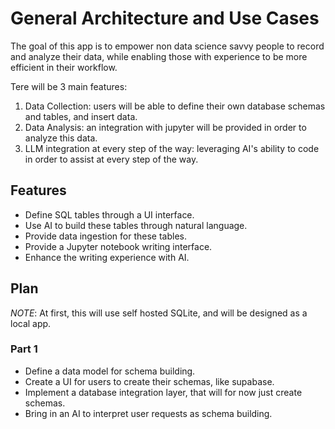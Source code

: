 # General Architecture and Use Cases

The goal of this app is to empower non data science savvy people to record and analyze their data, while enabling those with experience to be more efficient in their workflow. 

Tere will be 3 main features:

1. Data Collection: users will be able to define their own database schemas and tables, and insert data.
2. Data Analysis: an integration with jupyter will be provided in order to analyze this data. 
3. LLM integration at every step of the way: leveraging AI's ability to code in order to assist at every step of the way. 


## Features

- Define SQL tables through a UI interface. 
- Use AI to build these tables through natural language. 
- Provide data ingestion for these tables.
- Provide a Jupyter notebook writing interface.
- Enhance the writing experience with AI. 

## Plan

*NOTE*: At first, this will use self hosted SQLite, and will be designed as a local app. 

### Part 1


- Define a data model for schema building.
- Create a UI for users to create their schemas, like supabase. 
- Implement a database integration layer, that will for now just create schemas. 
- Bring in an AI to interpret user requests as schema building. 






